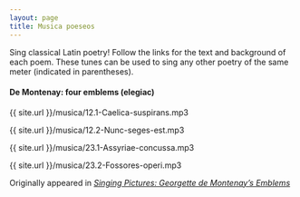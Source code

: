 ```yaml
---
layout: page
title: Musica poeseos
---
```


Sing classical Latin poetry! Follow the links for the text and background of each poem. These tunes can be used to sing any other poetry of the same meter (indicated in parentheses).

#### De Montenay: four emblems (elegiac)
<div class="musicp">
<p>{{ site.url }}/musica/12.1-Caelica-suspirans.mp3</p>
<p>{{ site.url }}/musica/12.2-Nunc-seges-est.mp3</p>
<p>{{ site.url }}/musica/23.1-Assyriae-concussa.mp3</p>
<p>{{ site.url }}/musica/23.2-Fossores-operi.mp3</p>
</div>

Originally appeared in <a href="https://davenantinstitute.org/singing-pictures-georgette-de-montenays-emblems/">
			<em>Singing Pictures: Georgette de Montenay’s Emblems</em> <i class="fa fa-external-link" aria-hidden="true"></i></a>